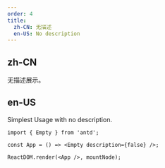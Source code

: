 ```yaml
---
order: 4
title:
  zh-CN: 无描述
  en-US: No description
---
```


## zh-CN

无描述展示。

## en-US

Simplest Usage with no description.

```tsx
import { Empty } from 'antd';

const App = () => <Empty description={false} />;

ReactDOM.render(<App />, mountNode);
```
